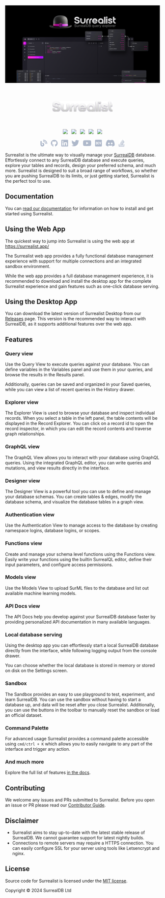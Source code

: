 <br>

<div align="center">
	<img src=".github/images/banner.png">
</div>

<br>

<h1 align="center">
  <a href="https://surrealdb.com/docs/surrealist"><img src=".github/images/logo-text.png" height="34"></a>
</h1>

<br> 
<p align="center">
    <a href="https://surrealdb.com/discord"><img src="https://img.shields.io/discord/902568124350599239?label=discord&style=flat-square&color=5a66f6"></a>
    &nbsp;
    <a href="https://twitter.com/surrealdb"><img src="https://img.shields.io/badge/twitter-follow_us-1d9bf0.svg?style=flat-square"></a>
    &nbsp;
    <a href="https://dev.to/surrealdb"><img src="https://img.shields.io/badge/dev-join_us-86f7b7.svg?style=flat-square"></a>
    &nbsp;
    <a href="https://www.linkedin.com/company/surrealdb/"><img src="https://img.shields.io/badge/linkedin-connect_with_us-0a66c2.svg?style=flat-square"></a>
    &nbsp;
    <a href="https://www.youtube.com/channel/UCjf2teVEuYVvvVC-gFZNq6w"><img src="https://img.shields.io/badge/youtube-subscribe-ff0000.svg?style=flat-square"></a>
</p>

<p align="center">
    <a href="https://surrealdb.com/blog"><img height="25" src=".github/images/social/blog.svg" alt="Blog"></a>
    &nbsp;
    <a href="https://github.com/surrealdb/surrealdb"><img height="25" src=".github/images/social/github.svg" alt="Github	"></a>
    &nbsp;
    <a href="https://www.linkedin.com/company/surrealdb/"><img height="25" src=".github/images/social/linkedin.svg" alt="LinkedIn"></a>
    &nbsp;
    <a href="https://twitter.com/surrealdb"><img height="25" src=".github/images/social/twitter.svg" alt="Twitter"></a>
    &nbsp;
    <a href="https://www.youtube.com/channel/UCjf2teVEuYVvvVC-gFZNq6w"><img height="25" src=".github/images/social/youtube.svg" alt="Youtube"></a>
    &nbsp;
    <a href="https://dev.to/surrealdb"><img height="25" src=".github/images/social/dev.svg" alt="Dev"></a>
    &nbsp;
    <a href="https://surrealdb.com/discord"><img height="25" src=".github/images/social/discord.svg" alt="Discord"></a>
    &nbsp;
    <a href="https://stackoverflow.com/questions/tagged/surrealdb"><img height="25" src=".github/images/social/stack-overflow.svg" alt="StackOverflow"></a>
</p>

Surrealist is the ultimate way to visually manage your [SurrealDB](https://surrealdb.com/) database. Effortlessly connect to any SurrealDB database and execute queries, explore your tables and records, design your preferred schema, and much more. Surrealist is designed to suit a broad range of workflows, so whether you are pushing SurrealDB to its limits, or just getting started, Surrealist is the perfect tool to use.

## Documentation
You can [read our documentation](https://surrealdb.com/docs/surrealist) for information on how to install and get started using Surrealist.

## Using the Web App
The quickest way to jump into Surrealist is using the web app at https://surrealist.app/

The Surrealist web app provides a fully functional database management experience with support for multiple connections and an integrated sandbox environment.

While the web app provides a full database management experience, it is recommended to download and install the desktop app for the complete Surrealist experience and gain features such as one-click database serving.

## Using the Desktop App
You can download the latest version of Surrealist Desktop from our [Releases](https://github.com/surrealdb/surrealist/releases) page. This version is the recommended way to interact with SurrealDB, as it supports additional features over the web app.

## Features

### Query view
Use the Query View to execute queries against your database. You can define variables in the Variables panel and use them in your queries, and browse the results in the Results panel.

Additionally, queries can be saved and organized in your Saved queries, while you can view a list of recent queries in the History drawer.

### Explorer view
The Explorer View is used to browse your database and inspect individual records. When you select a table in the left panel, the table contents will be displayed in the Record Explorer. You can click on a record id to open the record inspector, in which you can edit the record contents and traverse graph relationships.

### GraphQL view
The GraphQL View allows you to interact with your database using GraphQL queries. Using the integrated GraphQL editor, you can write queries and mutations, and view results directly in the interface.

### Designer view
The Designer View is a powerful tool you can use to define and manage your database schemas. You can create tables & edges, modify the database schema, and visualize the database tables in a graph view.

### Authentication view
Use the Authentication View to manage access to the database by creating namespace logins, database logins, or scopes.

### Functions view
Create and manage your schema level functions using the Functions view. Easily write your functions using the builtin SurrealQL editor, define their input parameters, and configure access permissions.

### Models view
Use the Models View to upload SurML files to the database and list out available machine learning models.

### API Docs view
The API Docs help you develop against your SurrealDB database faster by providing personalized API documentation in many available languages.

### Local database serving
Using the desktop app you can effortlessly start a local SurrealDB database directly from the interface, while following logging output from the console drawer.

You can choose whether the local database is stored in memory or stored on disk on the Settings screen.

### Sandbox
The Sandbox provides an easy to use playground to test, experiment, and learn SurrealDB. You can use the sandbox without having
to start a database up, and data will be reset after you close Surrealist. Additionally, you can use the buttons in the toolbar
to manually reset the sandbox or load an official dataset.

### Command Palette
For advanced usage Surrealist provides a command palette accessible using `cmd/ctrl + K` which allows you to easily navigate to any part of the interface and trigger any action.

### And much more
Explore the full list of features [in the docs](https://surrealdb.com/docs/surrealist).

## Contributing
We welcome any issues and PRs submitted to Surrealist. Before you open an issue or PR please read our [Contributor Guide](CONTRIBUTING.md).

## Disclaimer
- Surrealist aims to stay up-to-date with the latest stable release of SurrealDB. We cannot guarantee support for latest nightly builds.
- Connections to remote servers may require a HTTPS connection. You can easily configure SSL for your server using tools like Letsencrypt and nginx.

## License
Source code for Surrealist is licensed under the [MIT license](LICENSE).

Copyright © 2024 SurrealDB Ltd
